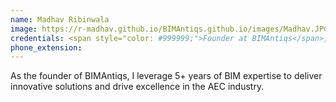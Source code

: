 ```yaml
---
name: Madhav Ribinwala
image: https://r-madhav.github.io/BIMAntiqs.github.io/images/Madhav.JPG
credentials: <span style="color: #999999;">Founder at BIMAntiqs</span>, <li><span style="color: #cccccc;">BIM Specialist, Civil Engineer</span></li>
phone_extension: 
---
```


As the founder of BIMAntiqs, I leverage 5+ years of BIM expertise to deliver innovative solutions and drive excellence in the AEC industry.
